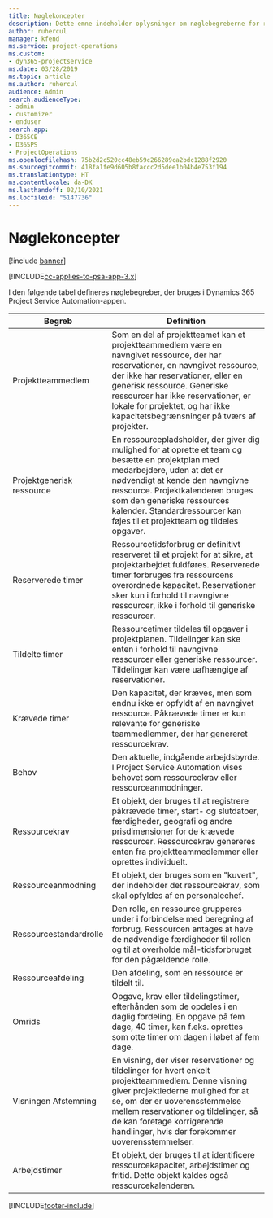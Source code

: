 ```yaml
---
title: Nøglekoncepter
description: Dette emne indeholder oplysninger om nøglebegreberne for ressourcestyring i Project Service Automation.
author: ruhercul
manager: kfend
ms.service: project-operations
ms.custom:
- dyn365-projectservice
ms.date: 03/28/2019
ms.topic: article
ms.author: ruhercul
audience: Admin
search.audienceType:
- admin
- customizer
- enduser
search.app:
- D365CE
- D365PS
- ProjectOperations
ms.openlocfilehash: 75b2d2c520cc48eb59c266289ca2bdc1288f2920
ms.sourcegitcommit: 418fa1fe9d605b8faccc2d5dee1b04b4e753f194
ms.translationtype: HT
ms.contentlocale: da-DK
ms.lasthandoff: 02/10/2021
ms.locfileid: "5147736"
---
```

# <a name="key-concepts"></a>Nøglekoncepter

[!include [banner](../includes/psa-now-project-operations.md)]

[!INCLUDE[cc-applies-to-psa-app-3.x](../includes/cc-applies-to-psa-app-3x.md)]

I den følgende tabel defineres nøglebegreber, der bruges i Dynamics 365 Project Service Automation-appen.

| Begreb                    | Definition |
|----------------------------|------------|
| Projektteammedlem        | Som en del af projektteamet kan et projektteammedlem være en navngivet ressource, der har reservationer, en navngivet ressource, der ikke har reservationer, eller en generisk ressource. Generiske ressourcer har ikke reservationer, er lokale for projektet, og har ikke kapacitetsbegrænsninger på tværs af projekter. |
| Projektgenerisk ressource   | En ressourcepladsholder, der giver dig mulighed for at oprette et team og besætte en projektplan med medarbejdere, uden at det er nødvendigt at kende den navngivne ressource. Projektkalenderen bruges som den generiske ressources kalender. Standardressourcer kan føjes til et projektteam og tildeles opgaver. |
| Reserverede timer               | Ressourcetidsforbrug er definitivt reserveret til et projekt for at sikre, at projektarbejdet fuldføres. Reserverede timer forbruges fra ressourcens overordnede kapacitet. Reservationer sker kun i forhold til navngivne ressourcer, ikke i forhold til generiske ressourcer. |
| Tildelte timer             | Ressourcetimer tildeles til opgaver i projektplanen. Tildelinger kan ske enten i forhold til navngivne ressourcer eller generiske ressourcer. Tildelinger kan være uafhængige af reservationer. |
| Krævede timer             | Den kapacitet, der kræves, men som endnu ikke er opfyldt af en navngivet ressource. Påkrævede timer er kun relevante for generiske teammedlemmer, der har genereret ressourcekrav. |
| Behov                     | Den aktuelle, indgående arbejdsbyrde. I Project Service Automation vises behovet som ressourcekrav eller ressourceanmodninger. |
| Ressourcekrav       | Et objekt, der bruges til at registrere påkrævede timer, start- og slutdatoer, færdigheder, geografi og andre prisdimensioner for de krævede ressourcer. Ressourcekrav genereres enten fra projektteammedlemmer eller oprettes individuelt. |
| Ressourceanmodning           | Et objekt, der bruges som en "kuvert", der indeholder det ressourcekrav, som skal opfyldes af en personalechef. |
| Ressourcestandardrolle      | Den rolle, en ressource grupperes under i forbindelse med beregning af forbrug. Ressourcen antages at have de nødvendige færdigheder til rollen og til at overholde mål-tidsforbruget for den pågældende rolle. |
| Ressourceafdeling | Den afdeling, som en ressource er tildelt til. |
| Omrids                    | Opgave, krav eller tildelingstimer, efterhånden som de opdeles i en daglig fordeling. En opgave på fem dage, 40 timer, kan f.eks. oprettes som otte timer om dagen i løbet af fem dage. |
| Visningen Afstemning        | En visning, der viser reservationer og tildelinger for hvert enkelt projektteammedlem. Denne visning giver projektlederne mulighed for at se, om der er uoverensstemmelse mellem reservationer og tildelinger, så de kan foretage korrigerende handlinger, hvis der forekommer uoverensstemmelser. |
| Arbejdstimer                 | Et objekt, der bruges til at identificere ressourcekapacitet, arbejdstimer og fritid. Dette objekt kaldes også ressourcekalenderen. |


[!INCLUDE[footer-include](../includes/footer-banner.md)]